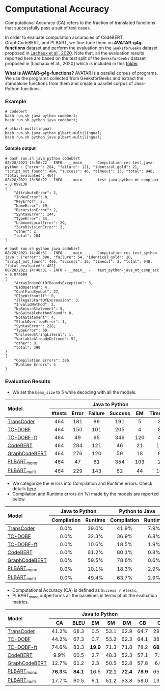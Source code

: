 # Computational Accuracy

Computational Accuracy (CA) refers to the fraction of translated functions that successfully pass a suit of test cases.

In order to evaluate computation accuracies of CodeBERT, GraphCodeBERT, and PLBART, we fine-tune them on 
**AVATAR-g4g-functions** dataset and perform the evaluation on the `GeeksforGeeks` dataset proposed in 
[Lachaux et al., 2020](https://arxiv.org/pdf/2006.03511.pdf). Note that, all the evaluation results reported here are 
based on the test split of the `GeeksforGeeks` dataset proposed in [Lachaux et al., 2020] which is included in this 
[folder](https://github.com/wasiahmad/AVATAR/tree/main/data/transcoder_test_gfg).

**What is AVATAR-g4g-functions?** AVATAR is a parallel corpus of programs. We use the programs collected from 
GeeksforGeeks and extract the standalone functions from them and create a parallel corpus of Java-Python functions.
 

### Example

```
# codebert
bash run.sh java python codebert;
bash run.sh python java codebert;

# plbart-multilingual
bash run.sh java python plbart-multilingual;
bash run.sh python java plbart-multilingual;
```

#### Sample output

```
# bash run.sh java python codebert
08/28/2021 13:50:22 - INFO - __main__ -   Computation res test_java-python : {"error": 284, "failure": 121, "identical_gold": 21, "script_not_found": 484, "success": 46, "timeout": 13, "total": 948, "total_evaluated": 464}
08/28/2021 13:50:22 - INFO - __main__ -   test_java-python_mt_comp_acc = 0.099138
{
    "AttributeError": 2,
    "IndexError": 8,
    "KeyError": 2,
    "NameError": 59,
    "RecursionError": 2,
    "SyntaxError": 144,
    "TypeError": 34,
    "UnboundLocalError": 29,
    "ZeroDivisionError": 2,
    "other": 2,
    "total": 284
}

# bash run.sh python java codebert
08/28/2021 14:40:31 - INFO - __main__ -   Computation res test_python-java : {"error": 390, "failure": 54, "identical_gold": 10, "script_not_found": 466, "success": 36, "timeout": 2, "total": 948, "total_evaluated": 482}
08/28/2021 14:40:31 - INFO - __main__ -   test_python-java_mt_comp_acc = 0.074689
{
    "ArrayIndexOutOfBoundsException": 3,
    "BadOperand": 4,
    "CantFindSymbol": 27,
    "ElseWithoutIf": 0,
    "IllegalStartOfExpression": 3,
    "InvalidMethod": 2,
    "NoReturnStatement": 5,
    "NoSuitableMethodFound": 0,
    "NotAStatement": 4,
    "StackOverflowError": 1,
    "SyntaxError": 228,
    "TypeError": 60,
    "UnclosedStringLiteral": 1,
    "VariableAlreadyDefined": 52,
    "other": 0,
    "total": 390
}
{
    "Compilation Errors": 386,
    "Runtime Errors": 4
}
```


### Evaluation Results

- We set the `beam_size` to 5 while decoding with all the models.

<table>
    <thead>
        <tr>
            <th rowspan=2 align ="left">Model</th>
            <th colspan=6 align ="center">Java to Python</th>
            <th colspan=6 align ="center">Python to Java</th>
        </tr>
        <tr>
            <th align ="center">#tests</th>
            <th align ="center">Error</th>
            <th align ="center">Failure</th>
            <th align ="center">Success</th>
            <th align ="center">EM</th>
            <th align ="center">Timeout</th>
            <th align ="center">#tests</th>
            <th align ="center">Error</th>
            <th align ="center">Failure</th>
            <th align ="center">Success</th>
            <th align ="center">EM</th>
            <th align ="center">Timeout</th>
        </tr>
    </thead>
    <tbody>
        <tr>
            <td><a href="https://arxiv.org/pdf/2006.03511.pdf" target="_blank">TransCoder</a></td>
            <td align ="center">464</td>
            <td align ="center">181</td>
            <td align ="center">89</td>
            <td align ="center">191</td>
            <td align ="center">5</td>
            <td align ="center">3</td>
            <td align ="center">482</td>
            <td align ="center">240</td>
            <td align ="center">97</td>
            <td align ="center">139</td>
            <td align ="center">0</td>
            <td align ="center">6</td>
        </tr>
        <tr>
            <td><a href="https://arxiv.org/pdf/2102.07492.pdf" target="_blank">TC-DOBF</a></td>
            <td align ="center">464</td>
            <td align ="center">150</td>
            <td align ="center">101</td>
            <td align ="center">205</td>
            <td align ="center">4</td>
            <td align ="center">8</td>
            <td align ="center">482</td>
            <td align ="center">211</td>
            <td align ="center">83</td>
            <td align ="center">185</td>
            <td align ="center">1</td>
            <td align ="center">3</td>
        </tr>
        <tr>
            <td><a href="https://arxiv.org/pdf/2102.07492.pdf" target="_blank">TC-DOBF-ft</a></td>
            <td align ="center">464</td>
            <td align ="center">49</td>
            <td align ="center">65</td>
            <td align ="center">346</td>
            <td align ="center">120</td>
            <td align ="center">4</td>
            <td align ="center">482</td>
            <td align ="center">100</td>
            <td align ="center">49</td>
            <td align ="center">330</td>
            <td align ="center">112</td>
            <td align ="center">3</td>
        </tr>
        <tr>
            <td><a href="https://arxiv.org/pdf/2002.08155.pdf" target="_blank">CodeBERT</a></td>
            <td align ="center">464</td>
            <td align ="center">284</td>
            <td align ="center">121</td>
            <td align ="center">46</td>
            <td align ="center">21</td>
            <td align ="center">13</td>
            <td align ="center">482</td>
            <td align ="center">390</td>
            <td align ="center">54</td>
            <td align ="center">36</td>
            <td align ="center">10</td>
            <td align ="center">2</td>
        </tr>
        <tr>
            <td><a href="https://arxiv.org/pdf/2009.08366.pdf" target="_blank">GraphCodeBERT</a></td>
            <td align ="center">464</td>
            <td align ="center">276</td>
            <td align ="center">120</td>
            <td align ="center">59</td>
            <td align ="center">18</td>
            <td align ="center">9</td>
            <td align ="center">482</td>
            <td align ="center">382</td>
            <td align ="center">63</td>
            <td align ="center">32</td>
            <td align ="center">9</td>
            <td align ="center">5</td>
        </tr>
        <tr>
            <td><a href="https://arxiv.org/pdf/2103.06333.pdf" target="_blank">PLBART<sub>mono</sub></a></td>
            <td align ="center">464</td>
            <td align ="center">47</td>
            <td align ="center">61</td>
            <td align ="center">354</td>
            <td align ="center">103</td>
            <td align ="center">2</td>
            <td align ="center">482</td>
            <td align ="center">102</td>
            <td align ="center">60</td>
            <td align ="center">317</td>
            <td align ="center">103</td>
            <td align ="center">3</td>
        </tr>
        <tr>
            <td><a href="https://arxiv.org/pdf/2103.06333.pdf" target="_blank">PLBART<sub>multi</sub></a></td>
            <td align ="center">464</td>
            <td align ="center">229</td>
            <td align ="center">143</td>
            <td align ="center">82</td>
            <td align ="center">44</td>
            <td align ="center">10</td>
            <td align ="center">482</td>
            <td align ="center">321</td>
            <td align ="center">93</td>
            <td align ="center">66</td>
            <td align ="center">36</td>
            <td align ="center">2</td>
        </tr>
    </tbody>
</table>  

- We categorize the errors into Compilation and Runtime errors. Check details 
[here](https://github.com/wasiahmad/AVATAR/blob/main/evaluation/TransCoder/classify_errors.py).
- Compilation and Runtime errors (in %) made by the models are reported below.

<table>
    <thead>
        <tr>
            <th rowspan=2 align ="left">Model</th>
            <th colspan=2 align ="center">Java to Python</th>
            <th colspan=2 align ="center">Python to Java</th>
        </tr>
        <tr>
            <th align ="center">Compilation</th>
            <th align ="center">Runtime</th>
            <th align ="center">Compilation</th>
            <th align ="center">Runtime</th>
        </tr>
    </thead>
    <tbody>
        <tr>
            <td><a href="https://arxiv.org/pdf/2006.03511.pdf" target="_blank">TransCoder</a></td>
            <td align ="center">0.0%</td>
            <td align ="center">39.0%</td>
            <td align ="center">41.9%</td>
            <td align ="center">7.9%</td>
        </tr>
        <tr>
            <td><a href="https://arxiv.org/pdf/2102.07492.pdf" target="_blank">TC-DOBF</a></td>
            <td align ="center">0.0%</td>
            <td align ="center">32.3%</td>
            <td align ="center">36.9%</td>
            <td align ="center">6.8%</td>
        </tr>
        <tr>
            <td><a href="https://arxiv.org/pdf/2102.07492.pdf" target="_blank">TC-DOBF-ft</a></td>
            <td align ="center">0.0%</td>
            <td align ="center">10.6%</td>
            <td align ="center">18.5%</td>
            <td align ="center">1.9%</td>
        </tr>
        <tr>
            <td><a href="https://arxiv.org/pdf/2002.08155.pdf" target="_blank">CodeBERT</a></td>
            <td align ="center">0.0%</td>
            <td align ="center">61.2%</td>
            <td align ="center">80.1%</td>
            <td align ="center">0.8%</td>
        </tr>
        <tr>
            <td><a href="https://arxiv.org/pdf/2009.08366.pdf" target="_blank">GraphCodeBERT</a></td>
            <td align ="center">0.0%</td>
            <td align ="center">59.5%</td>
            <td align ="center">78.6%</td>
            <td align ="center">0.6%</td>
        </tr>
        <tr>
            <td><a href="https://arxiv.org/pdf/2103.06333.pdf" target="_blank">PLBART<sub>mono</sub></a></td>
            <td align ="center">0.0%</td>
            <td align ="center">10.1%</td>
            <td align ="center">18.3%</td>
            <td align ="center">2.9%</td>
        </tr>
        <tr>
            <td><a href="https://arxiv.org/pdf/2103.06333.pdf" target="_blank">PLBART<sub>multi</sub></a></td>
            <td align ="center">0.0%</td>
            <td align ="center">49.4%</td>
            <td align ="center">63.7%</td>
            <td align ="center">2.9%</td>
        </tr>
    </tbody>
</table> 

- Computational Accuracy (CA) is defined as `Success / #tests`.
- PLBART<sub>mono</sub> outperforms all the baselines in terms of all the evaluation metrics.

<table>
    <thead>
        <tr>
            <th rowspan=2 align ="left">Model</th>
            <th colspan=6 align ="center">Java to Python</th>
            <th colspan=6 align ="center">Python to Java</th>
        </tr>
        <tr>
            <th align ="center">CA</th>
            <th align ="center">BLEU</th>
            <th align ="center">EM</th>
            <th align ="center">SM</th>
            <th align ="center">DM</th>
            <th align ="center">CB</th>
            <th align ="center">CA</th>
            <th align ="center">BLEU</th>
            <th align ="center">EM</th>
            <th align ="center">SM</th>
            <th align ="center">DM</th>
            <th align ="center">CB</th>
        </tr>
    </thead>
    <tbody>
        <tr>
            <td><a href="https://arxiv.org/pdf/2006.03511.pdf" target="_blank">TransCoder</a></td>
            <td align ="center">41.2%</td>
            <td align ="center">68.3</td>
            <td align ="center">0.5</td>
            <td align ="center">53.1</td>
            <td align ="center">62.9</td>
            <td align ="center">64.7</td>
            <td align ="center">28.8%</td>
            <td align ="center">55.5</td>
            <td align ="center">0.0</td>
            <td align ="center">61.3</td>
            <td align ="center">60.5</td>
            <td align ="center">62.1</td>
        </tr>
        <tr>
            <td><a href="https://arxiv.org/pdf/2102.07492.pdf" target="_blank">TC-DOBF</a></td>
            <td align ="center">44.2%</td>
            <td align ="center">67.3</td>
            <td align ="center">0.7</td>
            <td align ="center">53.2</td>
            <td align ="center">62.3</td>
            <td align ="center">64.1</td>
            <td align ="center">38.4%</td>
            <td align ="center">63.6</td>
            <td align ="center">70.6</td>
            <td align ="center">61.4</td>
            <td align ="center">60.1</td>
            <td align ="center">63.9</td>
        </tr>
        <tr>
            <td><a href="https://arxiv.org/pdf/2102.07492.pdf" target="_blank">TC-DOBF-ft</a></td>
            <td align ="center">74.6%</td>
            <td align ="center">83.3</td>
            <td align ="center"><b>19.9</b></td>
            <td align ="center">71.3</td>
            <td align ="center">71.8</td>
            <td align ="center">78.2</td>
            <td align ="center"><b>68.5%</b></td>
            <td align ="center"><b>84.6</b></td>
            <td align ="center"><b>19.2</b></td>
            <td align ="center"><b>82.1</b></td>
            <td align ="center"><b>75.6</b></td>
            <td align ="center"><b>81.7</b></td>
        </tr>
        <tr>
            <td><a href="https://arxiv.org/pdf/2002.08155.pdf" target="_blank">CodeBERT</a></td>
            <td align ="center">9.9%</td>
            <td align ="center">60.5</td>
            <td align ="center">2.7</td>
            <td align ="center">48.3</td>
            <td align ="center">52.3</td>
            <td align ="center">57.1</td>
            <td align ="center">7.5%</td>
            <td align ="center">57.0</td>
            <td align ="center">1.3</td>
            <td align ="center">59.3</td>
            <td align ="center">30.2</td>
            <td align ="center">51.0</td>
        </tr>
        <tr>
            <td><a href="https://arxiv.org/pdf/2009.08366.pdf" target="_blank">GraphCodeBERT</a></td>
            <td align ="center">12.7%</td>
            <td align ="center">61.2</td>
            <td align ="center">2.3</td>
            <td align ="center">50.5</td>
            <td align ="center">52.8</td>
            <td align ="center">57.8</td>
            <td align ="center">6.6%</td>
            <td align ="center">55.3</td>
            <td align ="center">1.2</td>
            <td align ="center">58.6</td>
            <td align ="center">31.7</td>
            <td align ="center">50.5</td>
        </tr>
        <tr>
            <td><a href="https://arxiv.org/pdf/2103.06333.pdf" target="_blank">PLBART<sub>mono</sub></a></td>
            <td align ="center"><b>76.3%</b></td>
            <td align ="center"><b>84.1</b></td>
            <td align ="center">16.5</td>
            <td align ="center"><b>72.1</b></td>
            <td align ="center"><b>72.4</b></td>
            <td align ="center"><b>78.9</b></td>
            <td align ="center">65.8%</td>
            <td align ="center">82.9</td>
            <td align ="center">14.5</td>
            <td align ="center">81.2</td>
            <td align ="center">73.2</td>
            <td align ="center">80.1</td>
        </tr>
        <tr>
            <td><a href="https://arxiv.org/pdf/2103.06333.pdf" target="_blank">PLBART<sub>multi</sub></a></td>
            <td align ="center">17.7%</td>
            <td align ="center">60.5</td>
            <td align ="center">6.1</td>
            <td align ="center">51.2</td>
            <td align ="center">53.8</td>
            <td align ="center">58.0</td>
            <td align ="center">13.7%</td>
            <td align ="center">59.4</td>
            <td align ="center">4.8</td>
            <td align ="center">63.1</td>
            <td align ="center">41.3</td>
            <td align ="center">55.9</td>
        </tr>
    </tbody>
</table> 
